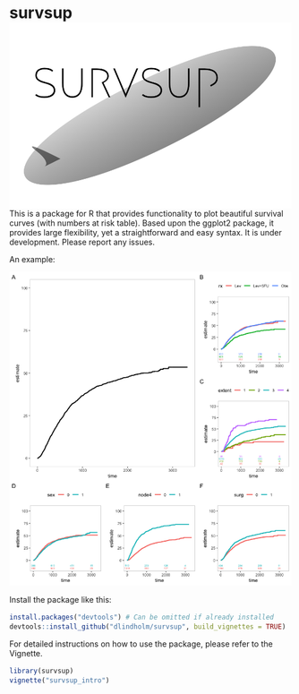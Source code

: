 # survsup <img src="icons/survsup_icon.png" align="right" />

This is a package for R that provides functionality to plot beautiful survival curves (with numbers at risk table).
Based upon the ggplot2 package, it provides large flexibility, yet a straightforward and easy syntax. It is under
development. Please report any issues. 

An example: 

![](example.png)<!-- -->



Install the package like this:

```r
install.packages("devtools") # Can be omitted if already installed
devtools::install_github("dlindholm/survsup", build_vignettes = TRUE)
```

For detailed instructions on how to use the package, please refer to the Vignette.
```r
library(survsup)
vignette("survsup_intro")
```